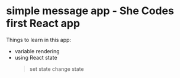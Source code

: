 # simple message app - She Codes first React app

Things to learn in this app:

- variable rendering
- using React state
  > set state
  > change state
